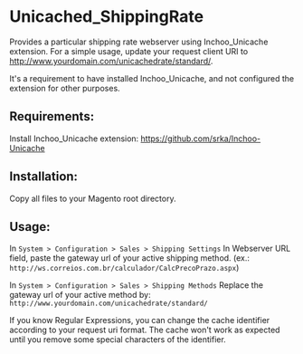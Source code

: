 Unicached_ShippingRate
=====================

Provides a particular shipping rate webserver using Inchoo_Unicache extension.
For a simple usage, update your request client URI to http://www.yourdomain.com/unicachedrate/standard/.

It's a requirement to have installed Inchoo_Unicache, and not configured the extension for other purposes.


Requirements:
-------------

Install Inchoo_Unicache extension: https://github.com/srka/Inchoo-Unicache


Installation:
-------------

Copy all files to your Magento root directory.


Usage:
------

In `System > Configuration > Sales > Shipping Settings`
In Webserver URL field, paste the gateway url of your active shipping method. (ex.: `http://ws.correios.com.br/calculador/CalcPrecoPrazo.aspx`)

In `System > Configuration > Sales > Shipping Methods`
Replace the gateway url of your active method by: `http://www.yourdomain.com/unicachedrate/standard/`

If you know Regular Expressions, you can change the cache identifier according to your request uri format.
The cache won't work as expected until you remove some special characters of the identifier.